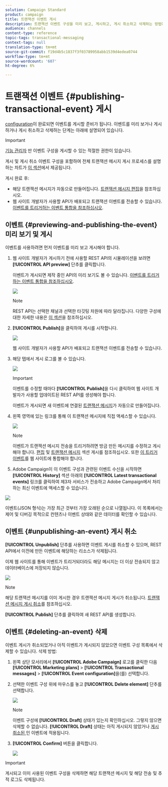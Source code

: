 ```yaml
---
solution: Campaign Standard
product: campaign
title: 트랜잭션 이벤트 게시
description: 트랜잭션 이벤트 구성을 미리 보고, 게시하고, 게시 취소하고 삭제하는 방법에 대해 알아봅니다.
audience: channels
content-type: reference
topic-tags: transactional-messaging
context-tags: null
translation-type: tm+mt
source-git-commit: f19d4b5c1837f3f03789958abb1539d4edea0744
workflow-type: tm+mt
source-wordcount: '607'
ht-degree: 6%

---
```



# 트랜잭션 이벤트 {#publishing-transactional-event} 게시

[configuration](../../channels/using/configuring-transactional-event.md)이 완료되면 이벤트를 게시할 준비가 됩니다. 이벤트를 미리 보거나 게시하거나 게시 취소하고 삭제하는 단계는 아래에 설명되어 있습니다.

>[!IMPORTANT]
>
>[기능 관리자](../../administration/using/users-management.md#functional-administrators) <!--being part of the **[!UICONTROL All]** [organizational unit](../../administration/using/organizational-units.md) -->만 이벤트 구성을 게시할 수 있는 적절한 권한이 있습니다.

게시 및 게시 취소 이벤트 구성을 포함하여 전체 트랜잭션 메시지 게시 프로세스를 설명하는 차트가 [이 섹션](../../channels/using/publishing-transactional-message.md)에서 제공됩니다.

게시 완료 후:
* 해당 트랜잭션 메시지가 자동으로 만들어집니다. [트랜잭션 메시지 편집](../../channels/using/editing-transactional-message.md)을 참조하십시오.
* 웹 사이트 개발자가 사용할 API가 배포되고 트랜잭션 이벤트를 전송할 수 있습니다. [이벤트를 트리거하는 이벤트 통합을 참조하십시오](../../channels/using/getting-started-with-transactional-msg.md#integrate-event-trigger).

## 이벤트 {#previewing-and-publishing-the-event} 미리 보기 및 게시

이벤트를 사용하려면 먼저 이벤트를 미리 보고 게시해야 합니다.

1. 웹 사이트 개발자가 게시하기 전에 사용할 REST API의 시뮬레이션을 보려면 **[!UICONTROL API preview]** 단추를 클릭합니다.

   이벤트가 게시되면 제작 중인 API의 미리 보기도 볼 수 있습니다. [이벤트를 트리거하는 이벤트 통합을 참조하십시오](../../channels/using/getting-started-with-transactional-msg.md#integrate-event-trigger).

   ![](assets/message-center_api_preview.png)

   >[!NOTE]
   >
   >REST API는 선택한 채널과 선택한 타깃팅 차원에 따라 달라집니다. 다양한 구성에 대한 자세한 내용은 [이 섹션](../../channels/using/configuring-transactional-event.md#transactional-event-specific-configurations)을 참조하십시오.

1. **[!UICONTROL Publish]**&#x200B;을 클릭하여 게시를 시작합니다.

   ![](assets/message-center_pub.png)

   웹 사이트 개발자가 사용할 API가 배포되고 트랜잭션 이벤트를 전송할 수 있습니다.

1. 해당 탭에서 게시 로그를 볼 수 있습니다.

   ![](assets/message-center_logs.png)

   >[!IMPORTANT]
   >
   >이벤트를 수정할 때마다 **[!UICONTROL Publish]**&#x200B;을 다시 클릭하여 웹 사이트 개발자가 사용할 업데이트된 REST API를 생성해야 합니다.

   이벤트가 게시되면 새 이벤트에 연결된 [트랜잭션 메시지](../../channels/using/editing-transactional-message.md)가 자동으로 만들어집니다.

1. 왼쪽 영역에 있는 링크를 통해 이 트랜잭션 메시지에 직접 액세스할 수 있습니다.

   ![](assets/message-center_messagegeneration.png)

   >[!NOTE]
   >
   >이벤트가 트랜잭션 메시지 전송을 트리거하려면 방금 만든 메시지를 수정하고 게시해야 합니다. [편집](../../channels/using/editing-transactional-message.md) 및 [트랜잭션 메시지](../../channels/using/publishing-transactional-message.md) 섹션 게시를 참조하십시오. 또한 [이 트리거 이벤트](../../channels/using/getting-started-with-transactional-msg.md#integrate-event-trigger)를 웹 사이트에 통합해야 합니다.

1. Adobe Campaign이 이 이벤트 구성과 관련된 이벤트 수신을 시작하면 **[!UICONTROL History]** 섹션 아래의 **[!UICONTROL Latest transactional events]** 링크를 클릭하여 제3자 서비스가 전송하고 Adobe Campaign에서 처리하는 최신 이벤트에 액세스할 수 있습니다.

![](assets/message-center_latest-events.png)

이벤트(JSON 형식)는 가장 최근 것부터 가장 오래된 순으로 나열됩니다. 이 목록에서는 제어 및 디버깅 목적으로 컨텐츠나 이벤트 상태와 같은 데이터를 확인할 수 있습니다.

## 이벤트 {#unpublishing-an-event} 게시 취소

**[!UICONTROL Unpublish]** 단추를 사용하면 이벤트 게시를 취소할 수 있으며, REST API에서 이전에 만든 이벤트에 해당하는 리소스가 삭제됩니다.

이제 웹 사이트를 통해 이벤트가 트리거되더라도 해당 메시지는 더 이상 전송되지 않고 데이터베이스에 저장되지 않습니다.

![](assets/message-center_unpublish.png)

>[!NOTE]
>
>해당 트랜잭션 메시지를 이미 게시한 경우 트랜잭션 메시지 게시가 취소됩니다. [트랜잭션 메시지 게시 취소](../../channels/using/publishing-transactional-message.md#unpublishing-a-transactional-message)를 참조하십시오.

**[!UICONTROL Publish]** 단추를 클릭하여 새 REST API를 생성합니다.

<!--## Transactional messaging publication process {#transactional-messaging-pub-process}

The chart below illustrates the transactional messaging publication process.

![](assets/message-center_pub-process.png)

For more on publishing, pausing and unpublishing a transactional message, see [this section](../../channels/using/publishing-transactional-message.md).-->

## 이벤트 {#deleting-an-event} 삭제

이벤트 게시가 취소되었거나 아직 이벤트가 게시되지 않았으면 이벤트 구성 목록에서 삭제할 수 있습니다. 삭제 방법:

1. 왼쪽 상단 모서리에서 **[!UICONTROL Adobe Campaign]** 로고를 클릭한 다음 **[!UICONTROL Marketing plans]** > **[!UICONTROL Transactional messages]** > **[!UICONTROL Event configuration]**&#x200B;을(를) 선택합니다.
1. 선택한 이벤트 구성 위에 마우스를 놓고 **[!UICONTROL Delete element]** 단추를 선택합니다.

   ![](assets/message-center_delete-button.png)

   >[!NOTE]
   >
   >이벤트 구성에 **[!UICONTROL Draft]** 상태가 있는지 확인하십시오. 그렇지 않으면 삭제할 수 없습니다. **[!UICONTROL Draft]** 상태는 아직 게시되지 않았거나 [게시 취소된 ](#unpublishing-an-event)인 이벤트에 적용됩니다.

1. **[!UICONTROL Confirm]** 버튼을 클릭합니다.

   ![](assets/message-center_delete-confirm.png)

>[!IMPORTANT]
>
>게시되고 이미 사용된 이벤트 구성을 삭제하면 해당 트랜잭션 메시지 및 해당 전송 및 추적 로그도 삭제됩니다.
